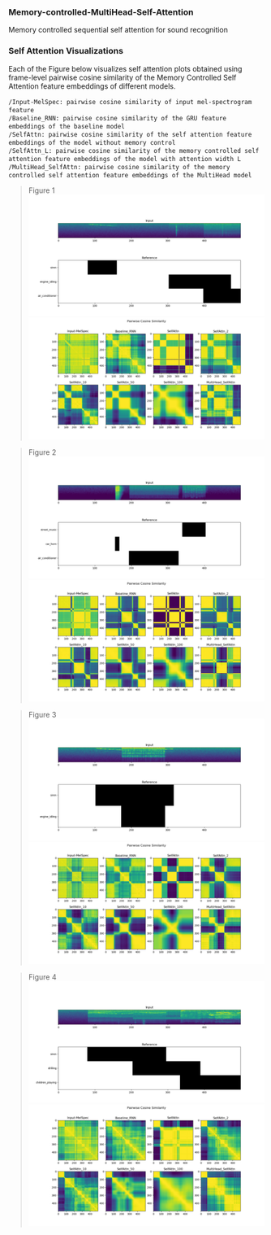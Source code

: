 ### Memory-controlled-MultiHead-Self-Attention
Memory controlled sequential self attention for sound recognition

### Self Attention Visualizations

Each of the Figure below visualizes self attention plots obtained using frame-level pairwise cosine similarity of the Memory Controlled Self Attention feature embeddings of different models.

    /Input-MelSpec: pairwise cosine similarity of input mel-spectrogram feature
    /Baseline_RNN: pairwise cosine similarity of the GRU feature embeddings of the baseline model
    /SelfAttn: pairwise cosine similarity of the self attention feature embeddings of the model without memory control
    /SelfAttn_L: pairwise cosine similarity of the memory controlled self attention feature embeddings of the model with attention width L
    /MultiHead_SelfAttn: pairwise cosine similarity of the memory controlled self attention feature embeddings of the MultiHead model



>Figure 1
![fig1](Images/1a.png)
![fig1](Images/1b.png)

>Figure 2
![fig2](Images/4a.png)
![fig2](Images/4b.png)

>Figure 3
![fig3](Images/6a.png)
![fig3](Images/6b.png)

>Figure 4
![fig4](Images/11a.png)
![fig4](Images/11b.png)

